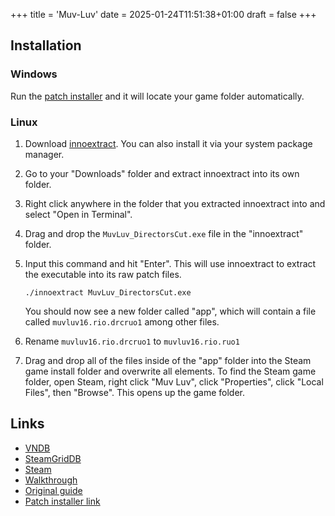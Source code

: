 +++
title = 'Muv-Luv'
date = 2025-01-24T11:51:38+01:00
draft = false
+++

## Installation

### Windows

Run the [patch installer](https://steamcommunity.com/app/802880/discussions/0/3418811381786665974/) and it will locate your game folder automatically.

### Linux

1. Download [innoextract](https://constexpr.org/innoextract/). You can also install it via your system package manager.
2. Go to your "Downloads" folder and extract innoextract into its own folder.
3. Right click anywhere in the folder that you extracted innoextract into and select "Open in Terminal".
4. Drag and drop the `MuvLuv_DirectorsCut.exe` file in the "innoextract" folder.
5. Input this command and hit "Enter". This will use innoextract to extract the executable into its raw patch files.

   ```
   ./innoextract MuvLuv_DirectorsCut.exe
   ```

   You should now see a new folder called "app", which will contain a file called `muvluv16.rio.drcruo1` among other files.

6. Rename `muvluv16.rio.drcruo1` to `muvluv16.rio.ruo1`
7. Drag and drop all of the files inside of the "app" folder into the Steam game install folder and overwrite all elements. To find the Steam game folder, open Steam, right click "Muv Luv", click "Properties", click "Local Files", then "Browse". This opens up the game folder.

## Links

* [VNDB](https://vndb.org/v93)
* [SteamGridDB](https://www.steamgriddb.com/game/25785)
* [Steam](https://store.steampowered.com/app/802880/MuvLuv/)
* [Walkthrough](https://forums.fuwanovel.net/topic/796-muv-luv-extraunlimited/)
* [Original guide](https://steamcommunity.com/sharedfiles/filedetails/?id=2818455527)
* [Patch installer link](https://steamcommunity.com/app/802880/discussions/0/3418811381786665974/)